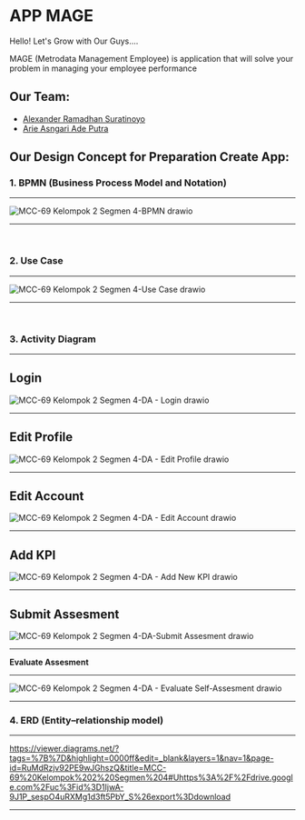 # APP MAGE
Hello! Let's Grow with Our Guys....

MAGE (Metrodata Management Employee) is application that will solve your problem in managing your employee performance 

## **Our Team:**
- [Alexander Ramadhan Suratinoyo](https://github.com/alexanderamadhan)
- [Arie Asngari Ade Putra](https://github.com/arieasngariadep)

## **Our Design Concept for Preparation Create App:**

### **1. BPMN (Business Process Model and Notation)**

---

![MCC-69 Kelompok 2 Segmen 4-BPMN drawio](https://user-images.githubusercontent.com/28643606/196128498-69a5c1da-6577-4583-8724-d0897e75bcb3.png)

---

<br>

### **2. Use Case**

---

![MCC-69 Kelompok 2 Segmen 4-Use Case drawio](https://user-images.githubusercontent.com/28643606/196128853-d9d041a9-7782-40bb-a5a2-f396813d3de9.png)

---

<br>

### **3. Activity Diagram**

---

**Login**
---

![MCC-69 Kelompok 2 Segmen 4-DA - Login drawio](https://user-images.githubusercontent.com/28643606/196129779-3e582c82-9df3-4376-b65d-32e1830fab15.png)

---

**Edit Profile**
---
![MCC-69 Kelompok 2 Segmen 4-DA - Edit Profile drawio](https://user-images.githubusercontent.com/80909763/196312807-eba46d1a-83e9-4776-ae88-52f0aee3c8ca.png)

---

**Edit Account**
---
![MCC-69 Kelompok 2 Segmen 4-DA - Edit Account drawio](https://user-images.githubusercontent.com/80909763/196312990-7c38f5dc-ca96-426b-a72d-88cc0e145802.png)

---


**Add KPI**
---

![MCC-69 Kelompok 2 Segmen 4-DA - Add New KPI drawio](https://user-images.githubusercontent.com/80909763/196313090-70a03e4a-7058-459c-9b45-147147d9ff1a.png)

---


**Submit Assesment**
---

![MCC-69 Kelompok 2 Segmen 4-DA-Submit Assesment drawio](https://user-images.githubusercontent.com/80909763/196313787-849f5316-f54b-4a43-a666-5ac2a79ea87a.png)

---

**Evaluate Assesment**

---

![MCC-69 Kelompok 2 Segmen 4-DA - Evaluate Self-Assesment drawio](https://user-images.githubusercontent.com/80909763/196313443-42264fd8-c197-4ba5-91a0-20df6d00651c.png)

---

### **4. ERD (Entity–relationship model)**

---

https://viewer.diagrams.net/?tags=%7B%7D&highlight=0000ff&edit=_blank&layers=1&nav=1&page-id=RuMdRzjv92PE9wJGhszQ&title=MCC-69%20Kelompok%202%20Segmen%204#Uhttps%3A%2F%2Fdrive.google.com%2Fuc%3Fid%3D1IjwA-9J1P_sespO4uRXMg1d3ft5PbY_S%26export%3Ddownload

---

<br>
